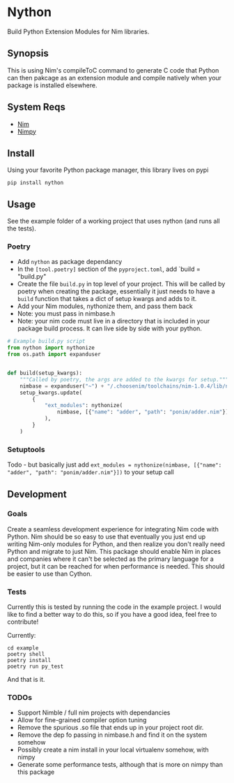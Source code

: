 # Nython 

Build Python Extension Modules for Nim libraries.

## Synopsis

This is using Nim's compileToC command to generate C code that Python can then pakcage as an extension module and compile natively when your package is installed elsewhere.

## System Reqs

- [Nim](https://nim-lang.org/)
- [Nimpy](https://github.com/yglukhov/nimpy)

## Install

Using your favorite Python package manager, this library lives on pypi

```
pip install nython
```

## Usage

See the example folder of a working project that uses nython (and runs all the tests).

### Poetry

- Add `nython` as package dependancy
- In the `[tool.poetry]` section of the `pyproject.toml`, add `build = "build.py"
- Create the file `build.py` in top level of your project. This will be called by poetry when creating the package, essentially it just needs to have a `build` function that takes a dict of setup kwargs and adds to it.
- Add your Nim modules, nythonize them, and pass them back
- Note: you must pass in nimbase.h
- Note: your nim code must live in a directory that is included in your package build process. It can live side by side with your python.

```python
# Example build.py script
from nython import nythonize
from os.path import expanduser


def build(setup_kwargs):
    """Called by poetry, the args are added to the kwargs for setup."""
    nimbase = expanduser("~") + "/.choosenim/toolchains/nim-1.0.4/lib/nimbase.h"
    setup_kwargs.update(
        {
            "ext_modules": nythonize(
                nimbase, [{"name": "adder", "path": "ponim/adder.nim"}]
            ),
        }
    )
```

### Setuptools

Todo - but basically just add `ext_modules = nythonize(nimbase, [{"name": "adder", "path": "ponim/adder.nim"}])` to your setup call

## Development

### Goals

Create a seamless development experience for integrating Nim code with Python. Nim should be so easy to use that eventually you just end up writing Nim-only modules for Python, and then realize you don't really need Python and migrate to just Nim. This package should enable Nim in places and companies where it can't be selected as the primary language for a project, but it can be reached for when performance is needed. This should be easier to use than Cython.

### Tests

Currently this is tested by running the code in the example project. I would like to find a better way to do this, so if you have a good idea, feel free to contribute!

Currently:

```
cd example
poetry shell
poetry install
poetry run py_test
```

And that is it. 

### TODOs

- Support Nimble / full nim projects with dependancies
- Allow for fine-grained compiler option tuning
- Remove the spurious .so file that ends up in your project root dir.
- Remove the dep fo passing in nimbase.h and find it on the system somehow
- Possibly create a nim install in your local virtualenv somehow, with nimpy
- Generate some performance tests, although that is more on nimpy than this package